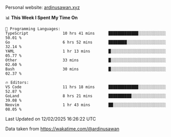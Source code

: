 Personal website: [ardinusawan.xyz](https://ardinusawan.xyz)

<!--START_SECTION:waka-->
📊 **This Week I Spent My Time On** 

```text
💬 Programming Languages: 
TypeScript               10 hrs 41 mins      █████████████░░░░░░░░░░░░   50.01 % 
Go                       6 hrs 52 mins       ████████░░░░░░░░░░░░░░░░░   32.14 % 
YAML                     1 hr 13 mins        █░░░░░░░░░░░░░░░░░░░░░░░░   05.77 % 
Other                    33 mins             █░░░░░░░░░░░░░░░░░░░░░░░░   02.60 % 
Bash                     30 mins             █░░░░░░░░░░░░░░░░░░░░░░░░   02.37 % 

🔥 Editors: 
VS Code                  11 hrs 18 mins      █████████████░░░░░░░░░░░░   52.87 % 
GoLand                   8 hrs 21 mins       ██████████░░░░░░░░░░░░░░░   39.08 % 
Neovim                   1 hr 43 mins        ██░░░░░░░░░░░░░░░░░░░░░░░   08.05 % 
```


 Last Updated on 12/02/2025 16:26:22 UTC
<!--END_SECTION:waka-->
Data taken from https://wakatime.com/@ardinusawan
